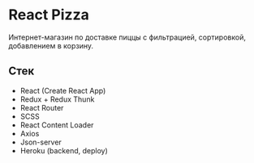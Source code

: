 # React Pizza

Интернет-магазин по доставке пиццы с фильтрацией, сортировкой, добавлением в корзину.

## Стек

- React (Create React App)
- Redux + Redux Thunk
- React Router
- SCSS
- React Content Loader
- Axios
- Json-server
- Heroku (backend, deploy)

